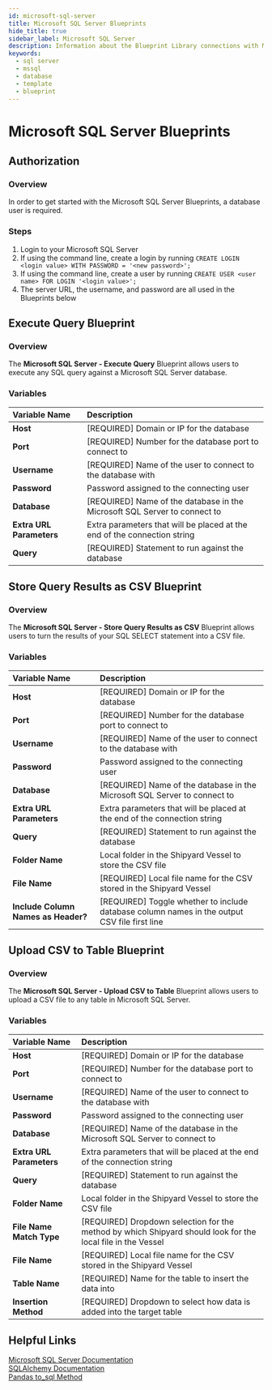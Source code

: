 ```yaml
---
id: microsoft-sql-server
title: Microsoft SQL Server Blueprints
hide_title: true
sidebar_label: Microsoft SQL Server
description: Information about the Blueprint Library connections with Microsoft SQL Server.
keywords:
  - sql server
  - mssql
  - database
  - template
  - blueprint
---
```


# Microsoft SQL Server Blueprints

## Authorization

### Overview

In order to get started with the Microsoft SQL Server Blueprints, a database user is required.

### Steps

1. Login to your Microsoft SQL Server    
2. If using the command line, create a login by running `CREATE LOGIN <login value> WITH PASSWORD = '<new password>';`  
3. If using the command line, create a user by running `CREATE USER <user name> FOR LOGIN '<login value>';`  
3. The server URL, the username, and password are all used in the Blueprints below  

## Execute Query Blueprint

### Overview

The **Microsoft SQL Server - Execute Query** Blueprint allows users to execute any SQL query against a Microsoft SQL Server database.

### Variables

| Variable Name | Description |
|:---|:---|
| **Host** | [REQUIRED] Domain or IP for the database |
| **Port** | [REQUIRED] Number for the database port to connect to |
| **Username** | [REQUIRED] Name of the user to connect to the database with |
| **Password** | Password assigned to the connecting user |
| **Database** | [REQUIRED] Name of the database in the Microsoft SQL Server to connect to |
| **Extra URL Parameters** | Extra parameters that will be placed at the end of the connection string |
| **Query** | [REQUIRED] Statement to run against the database |

## Store Query Results as CSV Blueprint

### Overview

The **Microsoft SQL Server - Store Query Results as CSV** Blueprint allows users to turn the results of your SQL SELECT statement into a CSV file.

### Variables

| Variable Name | Description |
|:---|:---|
| **Host** | [REQUIRED] Domain or IP for the database |
| **Port** | [REQUIRED] Number for the database port to connect to |
| **Username** | [REQUIRED] Name of the user to connect to the database with |
| **Password** | Password assigned to the connecting user |
| **Database** | [REQUIRED] Name of the database in the Microsoft SQL Server to connect to |
| **Extra URL Parameters** | Extra parameters that will be placed at the end of the connection string |
| **Query** | [REQUIRED] Statement to run against the database |
| **Folder Name** | Local folder in the Shipyard Vessel to store the CSV file |
| **File Name** | [REQUIRED] Local file name for the CSV stored in the Shipyard Vessel |
| **Include Column Names as Header?** | [REQUIRED] Toggle whether to include database column names in the output CSV file first line |

## Upload CSV to Table Blueprint

### Overview

The **Microsoft SQL Server - Upload CSV to Table** Blueprint allows users to upload a CSV file to any table in Microsoft SQL Server.

### Variables

| Variable Name | Description |
|:---|:---|
| **Host** | [REQUIRED] Domain or IP for the database |
| **Port** | [REQUIRED] Number for the database port to connect to |
| **Username** | [REQUIRED] Name of the user to connect to the database with |
| **Password** | Password assigned to the connecting user |
| **Database** | [REQUIRED] Name of the database in the Microsoft SQL Server to connect to |
| **Extra URL Parameters** | Extra parameters that will be placed at the end of the connection string |
| **Query** | [REQUIRED] Statement to run against the database |
| **Folder Name** | Local folder in the Shipyard Vessel to store the CSV file |
| **File Name Match Type** | [REQUIRED] Dropdown selection for the method by which Shipyard should look for the local file in the Vessel |
| **File Name** | [REQUIRED] Local file name for the CSV stored in the Shipyard Vessel |
| **Table Name** | [REQUIRED] Name for the table to insert the data into |
| **Insertion Method** | [REQUIRED] Dropdown to select how data is added into the target table |

## Helpful Links

[Microsoft SQL Server Documentation](https://docs.microsoft.com/en-us/sql/sql-server/)  
[SQLAlchemy Documentation](https://docs.sqlalchemy.org/en/13/)  
[Pandas to_sql Method](https://pandas.pydata.org/pandas-docs/stable/reference/api/pandas.DataFrame.to_sql.html)  